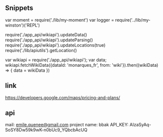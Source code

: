 ## Snippets

var moment = require('./lib/my-moment')
var logger = require('../lib/my-winston')('REPL')


require('./app_api/wikiapi').updateData()
require('./app_api/wikiapi').updateParsing()
require('./app_api/wikiapi').updateLocations(true)
require('./lib/apiutils').getLocation()

var wikiapi = require('./app_api/wikiapi'); var data;
wikiapi.fetchWikiData({dataId: 'monarques_fr', from: 'wiki'}).then((wikiData) => {
  data = wikiData
})


## link

https://developers.google.com/maps/pricing-and-plans/

## api

mail: emile.quenee@gmail.com
project name: bbak
API_KEY: AIzaSyAq-SoSY8Dw59k9wK-n0bUc9_YQbcbAcUQ